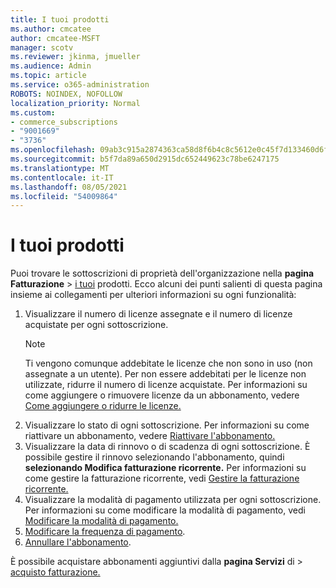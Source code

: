 ```yaml
---
title: I tuoi prodotti
ms.author: cmcatee
author: cmcatee-MSFT
manager: scotv
ms.reviewer: jkinma, jmueller
ms.audience: Admin
ms.topic: article
ms.service: o365-administration
ROBOTS: NOINDEX, NOFOLLOW
localization_priority: Normal
ms.custom:
- commerce_subscriptions
- "9001669"
- "3736"
ms.openlocfilehash: 09ab3c915a2874363ca58d8f6b4c8c5612e0c45f7d133460d6fc61bfacc8ab4f
ms.sourcegitcommit: b5f7da89a650d2915dc652449623c78be6247175
ms.translationtype: MT
ms.contentlocale: it-IT
ms.lasthandoff: 08/05/2021
ms.locfileid: "54009864"
---
```

# <a name="your-products"></a>I tuoi prodotti

Puoi trovare le sottoscrizioni di proprietà dell'organizzazione nella **pagina Fatturazione**  >  [i tuoi](https://go.microsoft.com/fwlink/p/?linkid=842054) prodotti. Ecco alcuni dei punti salienti di questa pagina insieme ai collegamenti per ulteriori informazioni su ogni funzionalità:

1. Visualizzare il numero di licenze assegnate e il numero di licenze acquistate per ogni sottoscrizione.
    > [!NOTE]
    > Ti vengono comunque addebitate le licenze che non sono in uso (non assegnate a un utente). Per non essere addebitati per le licenze non utilizzate, ridurre il numero di licenze acquistate. Per informazioni su come aggiungere o rimuovere licenze da un abbonamento, vedere [Come aggiungere o ridurre le licenze.](https://docs.microsoft.com/alchemyinsights/how-to-add-or-reduce-licenses)
2. Visualizzare lo stato di ogni sottoscrizione. Per informazioni su come riattivare un abbonamento, vedere [Riattivare l'abbonamento.](reactivate-your-subscription.md)
3. Visualizzare la data di rinnovo o di scadenza di ogni sottoscrizione. È possibile gestire il rinnovo selezionando l'abbonamento, quindi **selezionando Modifica fatturazione ricorrente.** Per informazioni su come gestire la fatturazione ricorrente, vedi [Gestire la fatturazione ricorrente.](manage-auto-renewal.md)
4. Visualizzare la modalità di pagamento utilizzata per ogni sottoscrizione. Per informazioni su come modificare la modalità di pagamento, vedi [Modificare la modalità di pagamento.](change-payment-method.md)
5. [Modificare la frequenza di pagamento](change-how-often-you-pay.md).
6. [Annullare l'abbonamento](https://go.microsoft.com/fwlink/?linkid=2119113).

È possibile acquistare abbonamenti aggiuntivi dalla **pagina Servizi** di  >  [acquisto fatturazione.](https://go.microsoft.com/fwlink/p/?linkid=868433)
